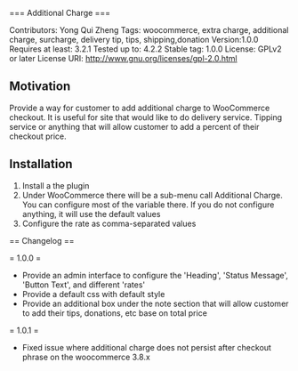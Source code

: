=== Additional Charge ===

Contributors: Yong Qui Zheng
Tags: woocommerce, extra charge, additional charge, surcharge, delivery tip, tips, shipping,donation
Version:1.0.0
Requires at least: 3.2.1
Tested up to: 4.2.2
Stable tag: 1.0.0
License: GPLv2 or later
License URI: http://www.gnu.org/licenses/gpl-2.0.html

## Motivation

Provide a way for customer to add additional charge to WooCommerce checkout. It is useful for site that would like to do delivery service. Tipping service or anything that will allow customer to add a percent of their checkout price.

## Installation

1. Install a the plugin
2. Under WooCommerce there will be a sub-menu call Additional Charge. You can configure most of the variable there. If you do not configure anything, it will use the default values
3. Configure the rate as comma-separated values


== Changelog ==

= 1.0.0 =

* Provide an admin interface to configure the 'Heading', 'Status Message', 'Button Text', and different 'rates'
* Provide a default css with default style
* Provide an additional box under the note section that will allow customer to add their tips, donations, etc base on total price

= 1.0.1 = 

* Fixed issue where additional charge does not persist after checkout phrase on the woocommerce 3.8.x


